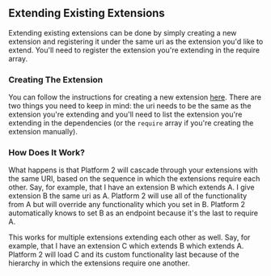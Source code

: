 ## Extending Existing Extensions

Extending existing extensions can be done by simply creating a new extension and registering it under the same uri as the extension you'd like to extend. You'll need to register the extension you're extending in the require array.

### Creating The Extension

You can follow the instructions for creating a new extension [here](#creating-extensions). There are two things you need to keep in mind: the uri needs to be the same as the extension you're extending and you'll need to list the extension you're extending in the dependencies (or the `require` array if you're creating the extension manually).


### How Does It Work?

What happens is that Platform 2 will cascade through your extensions with the same URI, based on the sequence in which the extensions require each other. Say, for example, that I have an extension B which extends A. I give extension B the same uri as A. Platform 2 will use all of the functionality from A but will override any functionality which you set in B. Platform 2 automatically knows to set B as an endpoint because it's the last to require A.

This works for multiple extensions extending each other as well. Say, for example, that I have an extension C which extends B which extends A. Platform 2 will load C and its custom functionality last because of the hierarchy in which the extensions require one another.
